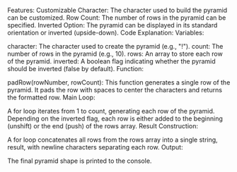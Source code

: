 Features:
Customizable Character: The character used to build the pyramid can be customized.
Row Count: The number of rows in the pyramid can be specified.
Inverted Option: The pyramid can be displayed in its standard orientation or inverted (upside-down).
Code Explanation:
Variables:

character: The character used to create the pyramid (e.g., "!").
count: The number of rows in the pyramid (e.g., 10).
rows: An array to store each row of the pyramid.
inverted: A boolean flag indicating whether the pyramid should be inverted (false by default).
Function:

padRow(rowNumber, rowCount): This function generates a single row of the pyramid. It pads the row with spaces to center the characters and returns the formatted row.
Main Loop:

A for loop iterates from 1 to count, generating each row of the pyramid.
Depending on the inverted flag, each row is either added to the beginning (unshift) or the end (push) of the rows array.
Result Construction:

A for loop concatenates all rows from the rows array into a single string, result, with newline characters separating each row.
Output:

The final pyramid shape is printed to the console.
